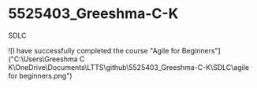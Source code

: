 # 5525403\_Greeshma-C-K



SDLC

!\[I have successfully completed the course "Agile for Beginners"]("C:\\Users\\Greeshma C K\\OneDrive\\Documents\\LTTS\\github\\5525403\_Greeshma-C-K\\SDLC\\agile for beginners.png")



